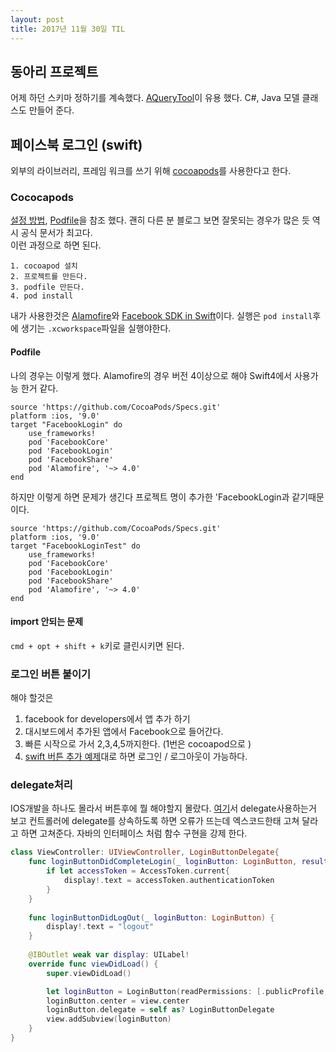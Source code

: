 ```yaml
---
layout: post
title: 2017년 11월 30일 TIL
---
```


## 동아리 프로젝트

어제 하던 스키마 정하기를 계속했다. [AQueryTool](http://aquerytool.com/)이 유용 했다. C#, Java 모델 클래스도 만들어 준다.

## 페이스북 로그인 (swift)
외부의 라이브러리, 프레임 워크를 쓰기 위해 [cocoapods](https://guides.cocoapods.org)를 사용한다고 한다. 

### Cococapods
[설정 방법](https://guides.cocoapods.org/using/using-cocoapods.html), [Podfile](https://guides.cocoapods.org/using/the-podfile.html)을 참조 했다. 괜히 다른 분 블로그 보면 잘못되는 경우가 많은 듯 역시 공식 문서가 최고다.  
이런 과정으로 하면 된다.
```
1. cocoapod 설치
2. 프로젝트를 만든다.
3. podfile 만든다.
4. pod install
```
내가 사용한것은 [Alamofire](https://github.com/Alamofire/Alamofire)와 [Facebook SDK in Swift](https://github.com/facebook/facebook-sdk-swift)이다.
실행은 `pod install`후에 생기는 `.xcworkspace`파일을 실행야한다.

#### Podfile
나의 경우는 이렇게 했다. Alamofire의 경우 버전 4이상으로 해야 Swift4에서 사용가능 한거 같다.

```
source 'https://github.com/CocoaPods/Specs.git'
platform :ios, '9.0'
target "FacebookLogin" do
    use_frameworks!
    pod 'FacebookCore'
    pod 'FacebookLogin'
    pod 'FacebookShare'
    pod 'Alamofire', '~> 4.0'
end

```
하지만 이렇게 하면 문제가 생긴다 프로젝트 명이 추가한 'FacebookLogin과 같기때문이다.
```
source 'https://github.com/CocoaPods/Specs.git'
platform :ios, '9.0'
target "FacebookLoginTest" do
    use_frameworks!
    pod 'FacebookCore'
    pod 'FacebookLogin'
    pod 'FacebookShare'
    pod 'Alamofire', '~> 4.0'
end

```

#### import 안되는 문제
`cmd + opt + shift + k`키로 클린시키면 된다.

### 로그인 버튼 붙이기
해야 할것은 
1. facebook for developers에서 앱 추가 하기
2. 대시보드에서 추가된 앱에서 Facebook으로 들어간다.
3. 빠른 시작으로 가서  2,3,4,5까지한다. (1번은 cocoapod으로 )
4. [swift 버튼 추가 예제](https://developers.facebook.com/docs/swift/login)대로 하면 로그인 / 로그아웃이 가능하다.

### delegate처리 
IOS개발을 하나도 몰라서 버튼후에 뭘 해야할지 몰랐다.
[여기](https://www.youtube.com/watch?v=YBPi6SladVw)서 delegate사용하는거 보고 컨트롤러에 delegate를 상속하도록 하면 오류가 뜨는데 엑스코드한태 고쳐 달라고 하면 고쳐준다. 자바의 인터페이스 처럼 함수 구현을 강제 한다.

```swift
class ViewController: UIViewController, LoginButtonDelegate{
    func loginButtonDidCompleteLogin(_ loginButton: LoginButton, result: LoginResult) {
        if let accessToken = AccessToken.current{
            display!.text = accessToken.authenticationToken
        }
    }
    
    func loginButtonDidLogOut(_ loginButton: LoginButton) {
        display!.text = "logout"
    }
    
    @IBOutlet weak var display: UILabel!
    override func viewDidLoad() {
        super.viewDidLoad()

        let loginButton = LoginButton(readPermissions: [.publicProfile, .email])
        loginButton.center = view.center
        loginButton.delegate = self as? LoginButtonDelegate
        view.addSubview(loginButton)
    }
}
``` 

